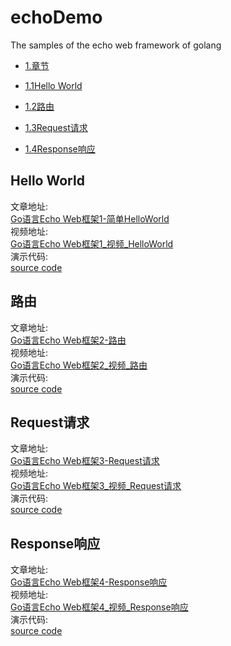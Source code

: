 # echoDemo
The samples  of the echo web framework of golang

* [1.章节](#1)

 * [1.1Hello World](#Hello-World)

 * [1.2路由](#路由)

 * [1.3Request请求](#Request请求)

 * [1.4Response响应](#Response响应)


## Hello World
文章地址:  
[Go语言Echo Web框架1-简单HelloWorld](https://www.toutiao.com/i6868211566471610894/)  
视频地址:  
[Go语言Echo Web框架1_视频_HelloWorld](https://www.ixigua.com/6871198500143497740/)  
演示代码:  
[source code](https://github.com/jianjunjie/echoDemo/blob/master/chapter1/main.go)  

## 路由
文章地址:  
[Go语言Echo Web框架2-路由](https://www.toutiao.com/i6868618125508608516/)  
视频地址:  
[Go语言Echo Web框架2_视频_路由](https://www.ixigua.com/6871599589351227918/)  
演示代码:  
[source code](https://github.com/jianjunjie/echoDemo/blob/master/chapter2/main.go)  

## Request请求
文章地址:  
[Go语言Echo Web框架3-Request请求](https://www.toutiao.com/i6869244869051679236/)  
视频地址:  
[Go语言Echo Web框架3_视频_Request请求](https://www.ixigua.com/6872702285466567175/)  
演示代码:  
[source code](https://github.com/jianjunjie/echoDemo/blob/master/chapter3/main.go)  

## Response响应
文章地址:  
[Go语言Echo Web框架4-Response响应]()  
视频地址:  
[Go语言Echo Web框架4_视频_Response响应]()  
演示代码:  
[source code](https://github.com/jianjunjie/echoDemo/blob/master/chapter4/main.go)  
